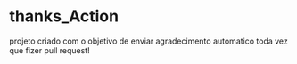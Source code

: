 # thanks_Action
projeto criado com o objetivo de enviar agradecimento automatico toda vez que fizer pull request!
